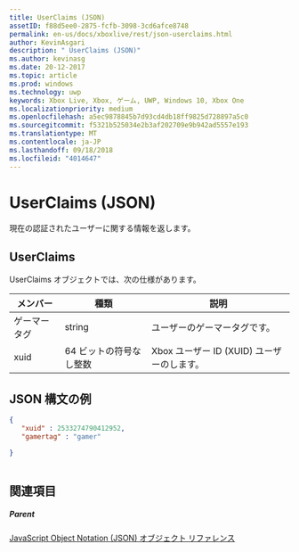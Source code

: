 ```yaml
---
title: UserClaims (JSON)
assetID: f88d5ee0-2875-fcfb-3098-3cd6afce8748
permalink: en-us/docs/xboxlive/rest/json-userclaims.html
author: KevinAsgari
description: " UserClaims (JSON)"
ms.author: kevinasg
ms.date: 20-12-2017
ms.topic: article
ms.prod: windows
ms.technology: uwp
keywords: Xbox Live, Xbox, ゲーム, UWP, Windows 10, Xbox One
ms.localizationpriority: medium
ms.openlocfilehash: a5ec9878845b7d93cd4db18ff9825d728897a5c0
ms.sourcegitcommit: f5321b525034e2b3af202709e9b942ad5557e193
ms.translationtype: MT
ms.contentlocale: ja-JP
ms.lasthandoff: 09/18/2018
ms.locfileid: "4014647"
---
```

# <a name="userclaims-json"></a>UserClaims (JSON)
現在の認証されたユーザーに関する情報を返します。 
<a id="ID4EN"></a>

 
## <a name="userclaims"></a>UserClaims
 
UserClaims オブジェクトでは、次の仕様があります。
 
| メンバー| 種類| 説明| 
| --- | --- | --- | 
| ゲーマータグ| string| ユーザーのゲーマータグです。| 
| xuid| 64 ビットの符号なし整数| Xbox ユーザー ID (XUID) ユーザーのします。| 
  
<a id="ID4EZB"></a>

 
## <a name="sample-json-syntax"></a>JSON 構文の例
 

```json
{
   "xuid" : 2533274790412952,
   "gamertag" : "gamer"

}
    
```

  
<a id="ID4ECC"></a>

 
## <a name="see-also"></a>関連項目
 
<a id="ID4EEC"></a>

 
##### <a name="parent"></a>Parent 

[JavaScript Object Notation (JSON) オブジェクト リファレンス](atoc-xboxlivews-reference-json.md)

   